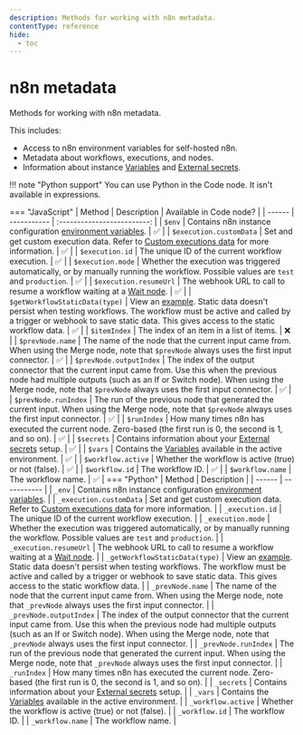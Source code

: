```yaml
---
description: Methods for working with n8n metadata.
contentType: reference
hide:
  - toc
---
```


# n8n metadata

Methods for working with n8n metadata.

This includes:

* Access to n8n environment variables for self-hosted n8n.
* Metadata about workflows, executions, and nodes.
* Information about instance [Variables](/code/variables/) and [External secrets](/external-secrets/).

!!! note "Python support"
	You can use Python in the Code node. It isn't available in expressions.

=== "JavaScript"
	| Method | Description | Available in Code node? |
	| ------ | ----------- | :-------------------------: |
	| `$env` | Contains n8n instance configuration [environment variables](/hosting/environment-variables/environment-variables/). | :white_check_mark: |
	| `$execution.customData` | Set and get custom execution data. Refer to [Custom executions data](/workflows/executions/custom-executions-data/) for more information. | :white_check_mark: | 
	| `$execution.id` | The unique ID of the current workflow execution. | :white_check_mark: |
	| `$execution.mode` | Whether the execution was triggered automatically, or by manually running the workflow. Possible values are `test` and `production`. | :white_check_mark: |
	| `$execution.resumeUrl` | The webhook URL to call to resume a workflow waiting at a [Wait node](/integrations/builtin/core-nodes/n8n-nodes-base.wait/). | :white_check_mark: |
	| `$getWorkflowStaticData(type)` | View an [example](/code/cookbook/builtin/get-workflow-static-data/). Static data doesn't persist when testing workflows. The workflow must be active and called by a trigger or webhook to save static data. This gives access to the static workflow data. | :white_check_mark: |
	| `$itemIndex` | The index of an item in a list of items. | :x: |
	| `$prevNode.name` | The name of the node that the current input came from. When using the Merge node, note that `$prevNode` always uses the first input connector. | :white_check_mark: |
	| `$prevNode.outputIndex` | The index of the output connector that the current input came from. Use this when the previous node had multiple outputs (such as an If or Switch node).  When using the Merge node, note that `$prevNode` always uses the first input connector. | :white_check_mark: |
	| `$prevNode.runIndex` | The run of the previous node that generated the current input. When using the Merge node, note that `$prevNode` always uses the first input connector. | :white_check_mark: |
	| `$runIndex` | How many times n8n has executed the current node. Zero-based (the first run is 0, the second is 1, and so on). | :white_check_mark: |
	| `$secrets` | Contains information about your [External secrets](/external-secrets/) setup. | :white_check_mark: |
	| `$vars` | Contains the [Variables](/code/variables/) available in the active environment. | :white_check_mark: |
	| `$workflow.active` | Whether the workflow is active (true) or not (false). | :white_check_mark: |
	| `$workflow.id` | The workflow ID. | :white_check_mark: |
	| `$workflow.name` | The workflow name. | :white_check_mark: |
=== "Python"
	| Method | Description |
	| ------ | ----------- |
	| `_env` | Contains n8n instance configuration [environment variables](/hosting/environment-variables/environment-variables/). |
	| `_execution.customData` | Set and get custom execution data. Refer to [Custom executions data](/workflows/executions/custom-executions-data/) for more information. | 
	| `_execution.id` | The unique ID of the current workflow execution. | 
	| `_execution.mode` | Whether the execution was triggered automatically, or by manually running the workflow. Possible values are `test` and `production`. | 
	| `_execution.resumeUrl` | The webhook URL to call to resume a workflow waiting at a [Wait node](/integrations/builtin/core-nodes/n8n-nodes-base.wait/). |
	| `_getWorkflowStaticData(type)` | View an [example](/code/cookbook/builtin/get-workflow-static-data/). Static data doesn't persist when testing workflows. The workflow must be active and called by a trigger or webhook to save static data. This gives access to the static workflow data. |
	| `_prevNode.name` | The name of the node that the current input came from. When using the Merge node, note that `_prevNode` always uses the first input connector. | 
	| `_prevNode.outputIndex` | The index of the output connector that the current input came from. Use this when the previous node had multiple outputs (such as an If or Switch node).  When using the Merge node, note that `_prevNode` always uses the first input connector. | 
	| `_prevNode.runIndex` | The run of the previous node that generated the current input. When using the Merge node, note that `_prevNode` always uses the first input connector. |
	| `_runIndex` | How many times n8n has executed the current node. Zero-based (the first run is 0, the second is 1, and so on). |
	| `_secrets` | Contains information about your [External secrets](/external-secrets/) setup. | 
	| `_vars` | Contains the [Variables](/code/variables/) available in the active environment. | 
	| `_workflow.active` | Whether the workflow is active (true) or not (false). |
	| `_workflow.id` | The workflow ID. | 
	| `_workflow.name` | The workflow name. |
